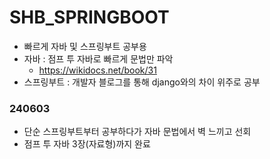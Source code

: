 # SHB_SPRINGBOOT

 - 빠르게 자바 및 스프링부트 공부용
 - 자바 : 점프 투 자바로 빠르게 문법만 파악
    -  https://wikidocs.net/book/31
 - 스프링부트 : 개발자 블로그를 통해 django와의 차이 위주로 공부


### 240603
- 단순 스프링부트부터 공부하다가 자바 문법에서 벽 느끼고 선회
- 점프 투 자바 3장(자료형)까지 완료
